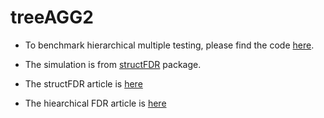 
# treeAGG2


* To benchmark hierarchical multiple testing, please find the code [here](https://gist.github.com/fionarhuang/628cd8b413441f69b303742085a83024). 

* The simulation is from [structFDR](https://github.com/cran/StructFDR) package.

* The structFDR article is [here](https://www.ncbi.nlm.nih.gov/pubmed/28505251)
* The hiearchical FDR article is [here](https://amstat.tandfonline.com/doi/abs/10.1198/016214507000001373#.XUP6q5MzbBI)

